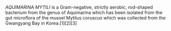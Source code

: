 _AQUIMARINA MYTILI_ is a Gram-negative, strictly aerobic, rod-shaped bacterium from the genus of Aquimarina which has been isolated from the gut microflora of the mussel Mytilus coruscus which was collected from the Gwangyang Bay in Korea.[1][2][3]
